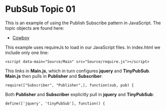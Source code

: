 # PubSub Topic 01

This is an example of using the Publish Subscribe 
pattern in JavaScript. The topic objects are found
here:

- [Cowboy](https://github.com/cowboy/jquery-tiny-pubsub)

This example uses requireJs to load in our JavaScript
files. In index.html we include only one line:

	<script data-main="Source/Main" src="Source/require.js"></script>
	
This links in **Main.js**, which in turn configures **jquery** and **TinyPubSub**.
**Main.js** then pulls in **Publisher** and **Subscriber**:

	require(["Subscriber", "Publisher",], function(sub, pub) {

Both **Publisher** and **Subscriber** explicitly pull in **jquery** 
and **TinyPubSub**:

	define(['jquery', 'tinyPubSub'], function() {